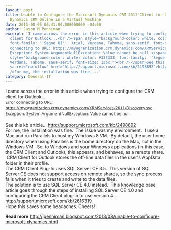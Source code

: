 ```yaml
---
layout: post
title: Unable to Configure the Microsoft Dynamics CRM 2011 Client for Outlook against
  Dynamics CRM Online in a Virtual Machine
date: 2013-08-05 06:41:00.000000000 -04:00
author: Jason M Penniman
excerpt: 'I came across the error in this article when trying to configure the CRM
  client for Outlook...<br /><span style="background-color: white; color: #333333;
  font-family: ''Segoe UI'', Arial, Verdana, Tahoma, sans-serif; font-size: 13px;">Error
  connecting to URL: https://myogranization.crm.dynamics.com/XRMServices/2011/Discovery.svc
  Exception: System.ArgumentNullException: Value cannot be null.</span><br /><span
  style="background-color: white; color: #333333; font-family: ''Segoe UI'', Arial,
  Verdana, Tahoma, sans-serif; font-size: 13px;"><br /></span>See this kb article...
  <a rel="nofollow" href="http://support.microsoft.com/kb/2498892">http://support.microsoft.com/kb/2498892</a><br
  />For me, the installation was fine....'
category: General-IT
---
```

I came across the error in this article when trying to configure the CRM client for Outlook...<br /><span style="background-color: white; color: #333333; font-family: 'Segoe UI', Arial, Verdana, Tahoma, sans-serif; font-size: 13px;">Error connecting to URL: https://myogranization.crm.dynamics.com/XRMServices/2011/Discovery.svc Exception: System.ArgumentNullException: Value cannot be null.</span><br /><span style="background-color: white; color: #333333; font-family: 'Segoe UI', Arial, Verdana, Tahoma, sans-serif; font-size: 13px;"><br /></span>See this kb article... <a rel="nofollow" href="http://support.microsoft.com/kb/2498892">http://support.microsoft.com/kb/2498892</a><br />For me, the installation was fine. &nbsp;The issue was my environment. &nbsp;I use a Mac and run Parallels to host my Windows 8 VM. &nbsp;By default, the user home directory when using Parallels is the home directory on the Mac, not in the Windows VM. &nbsp;So, to Windows and your Windows applications (in this case, the CRM Client and Outlook), this appears, and behaves, as a remote share. &nbsp;CRM Client for Outlook stores the off-line data files in the user's AppData folder in their profile.<br />The CRM Client Plug-In uses SQL Server CE 3.5. &nbsp;This version of SQL Server CE does not support access on remote shares, so the sync process fails when it tries to create and write to the data files.<br />The solution is to use SQL Server CE 4.0 instead. &nbsp;This knowledge base article goes through the steps of installing SQL Server CE 4.0 and configuring the CRM Client plug-in to use version 4...<br /><a rel="nofollow" href="http://support.microsoft.com/kb/2616319">http://support.microsoft.com/kb/2616319</a><br />Hope this saves some headaches. Cheers!<p><strong>Read more</strong>&nbsp;<a class="rssreadon" rel="external" title="Unable to Configure the Microsoft Dynamics CRM 201" href="http://jpenniman.blogspot.com/2013/08/unable-to-configure-microsoft-dynamics.html" >http://jpenniman.blogspot.com/2013/08/unable-to-configure-microsoft-dynamics.html</a></p>
